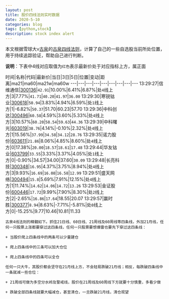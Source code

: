 ```yaml
---
layout: post
title: 股价四线法则实时数据
date: 2020-5-10
categories: blog
tags: [python,stock]
description: stock index alert
---
```



本文根据雪球大v[古泉](https://xueqiu.com/u/7148646888)的[古泉四线法则](https://xueqiu.com/7148646888/130498192)，计算了自己的一些自选股当前所处位置，用于持续追踪验证，帮助自己进行判断。

**说明**：下表中4线对应取值为`红色`表示最新价处于对应指标上方，属正面

时间|名称|代码|最新价|当日|3日|5日|位置|变动|距离|ma21|ma60|ma21w|ma60w
---|---|---|---|---|---|---|---|---
13:29:27|信维通信|[300136](https://xueqiu.com/S/SZ300136)|`42.91`|10.00%|6.41%|6.87%|处`4`线上方|3|7.77%|`41.71`|`40.20`|`41.97`|`36.00`
13:29:30|寒锐钴业|[300618](https://xueqiu.com/S/SZ300618)|`50.94`|3.83%|4.94%|6.59%|处`1`线上方|1|-6.82%|`50.37`|51.70|60.23|57.70
13:29:36|中科创达|[300496](https://xueqiu.com/S/SZ300496)|`60.58`|4.59%|3.60%|5.33%|处`4`线上方|3|10.57%|`60.20`|`58.54`|`59.63`|`44.36`
13:29:39|中科曙光|[603019](https://xueqiu.com/S/SH603019)|`38.76`|4.14%|-0.10%|2.32%|处`4`线上方|1|15.56%|`37.99`|`34.58`|`34.12`|`28.76`
13:29:35|诺力股份|[603611](https://xueqiu.com/S/SH603611)|`21.86`|8.06%|4.85%|8.60%|处`4`线上方|0|17.38%|`20.00`|`18.57`|`18.61`|`17.48`
13:29:44|华友钴业|[603799](https://xueqiu.com/S/SH603799)|`33.55`|3.33%|3.37%|4.05%|处`1`线上方|0|-0.90%|34.57|34.00|37.60|`30.09`
13:29:48|长亮科技|[300348](https://xueqiu.com/S/SZ300348)|`16.95`|4.37%|3.75%|8.94%|处`4`线上方|3|9.93%|`16.69`|`16.08`|`16.58`|`12.99`
13:29:51|盛天网络|[300494](https://xueqiu.com/S/SZ300494)|`15.8`|5.69%|7.91%|12.15%|处`4`线上方|1|11.74%|`14.62`|`14.06`|`14.72`|`13.26`
13:29:53|金证股份|[600446](https://xueqiu.com/S/SH600446)|`17.72`|9.99%|7.90%|8.30%|处`2`线上方|2|-2.65%|`16.86`|`17.64`|18.55|20.07
13:29:57|赢时胜|[300377](https://xueqiu.com/S/SZ300377)|`8.94`|8.63%|-7.71%|-5.81%|处`0`线上方|0|-15.25%|9.77|10.46|10.81|11.33

```
古泉4线法则的精髓如下。抓住21日线、60日线、21周线及60周线等四条线，外加21月线，任何一只股票上涨都要穿过这四条线，任何一只股票要想爆雷也要先下穿过这四条线：

+ 当股价爬上四条线中的两条可以少量建仓

+ 爬上四条线中的三条可以加大仓位

+ 爬上四条线中的四条可以全仓

任何一只大牛，其股价都会坚守在21月线上方，不会轻易跌破21月线；相反，每跌破四条线中一条就减一些仓位：

+ 21周线可做为多空分水岭及警戒线，股价在21周线及60周线下方就要十分慎重，多看少做

+ 跌破全部四条线就要大幅减仓，甚至清仓，一旦跌破21月线，清仓观望
```